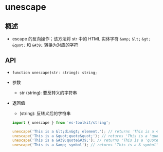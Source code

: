 # unescape

## 概述

+ escape 的反向操作；该方法将 str 中的 HTML 实体字符 `&amp;`  `&lt;`  `&gt;` `&quot;` 和 `&#39;` 转换为对应的字符

## API

+ `function unescape(str: string): string;`

+ 参数

  + str (string): 要反转义的字符串

+ 返回值

  + (string): 反转义后的字符串

  ```js
  import { unescape } from 'es-toolkit/string';

  unescape('This is a &lt;div&gt; element.'); // returns 'This is a <div> element.'
  unescape('This is a &quot;quote&quot;'); // returns 'This is a "quote"'
  unescape('This is a &#39;quote&#39;'); // returns 'This is a 'quote''
  unescape('This is a &amp; symbol'); // returns 'This is a & symbol'
  ```

